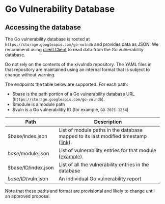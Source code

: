 # Go Vulnerability Database

## Accessing the database

The Go vulnerability database is rooted at
`https://storage.googleapis.com/go-vulndb` and provides data as JSON. We
recommend using
[client.Client](https://pkg.go.dev/golang.org/x/vuln/client#Client) to read
data from the Go vulnerability database.

Do not rely on the contents of the x/vulndb repository. The YAML files in that
repository are maintained using an internal format that is subject to change
without warning.

The endpoints the table below are supported. For each path:

- $base is the path portion of a Go vulnerability database URL (`https://storage.googleapis.com/go-vulndb`).
- $module is a module path
- $vuln is a Go vulnerabilitiy ID (for example, `GO-2021-1234`)

| Path                | Description                                                                                                                               |
| ------------------- | ----------------------------------------------------------------------------------------------------------------------------------------- |
| $base/index.json    | List of module paths in the database mapped to its last modified timestamp ([link](https://storage.googleapis.com/go-vulndb/index.json)). |
| $base/$module.json  | List of vulnerability entries for that module ([example](https://storage.googleapis.com/go-vulndb/golang.org/x/crypto.json)).             |
| $base/ID/index.json | List of all the vulnerability entries in the database                                                                                     |
| $base/ID/$vuln.json | An individual Go vulnerability report                                                                                                     |

Note that these paths and format are provisional and likely to change until an
approved proposal.

